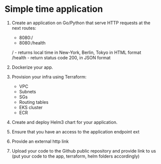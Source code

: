 # Simple time application

1. Create an application on Go/Python that serve HTTP requests at the next routes:

   - 8080:/
   - 8080:/health

   / - returns local time in New-York, Berlin, Tokyo in HTML format\
   /health - return status code 200, in JSON format

2. Dockerize your app.
3. Provision your infra using Terraform:

   - VPC
   - Subnets
   - SGs
   - Routing tables
   - EKS cluster
   - ECR

4. Create and deploy Helm3 chart for your application.
5. Ensure that you have an access to the application endpoint ext
6. Provide an external http link
7. Upload your code to the Github public repository and provide link to us (put your code to the app, terraform, helm folders accordingly)

